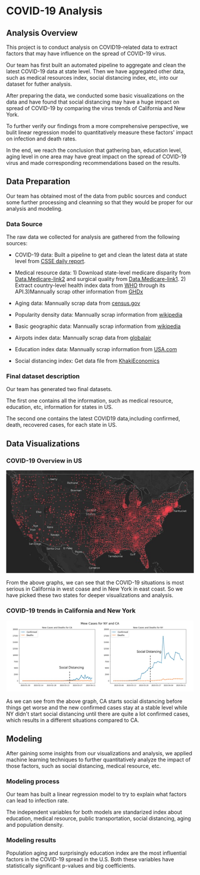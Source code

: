 # COVID-19 Analysis
## Analysis Overview
This project is to conduct analysis on COVID19-related data to extract factors that may have influence on the spread of COVID-19 virus.

Our team has first built an automated pipeline to aggregate and clean the latest COVID-19 data at state level.
Then we have aggregated other data, such as medical resources index, social distancing index, etc, into our dataset for futher analysis.

After preparing the data, we conducted some basic visualizations on the data and have found that social distancing may have a huge impact on spread of COVID-19 by comparing the virus trends of California and New York.

To further verify our findings from a more comprehensive perspective, we bulit linear regression model to quantitatively measure these factors' impact on infection and death rates.

In the end, we reach the conclusion that gathering ban, education level, aging level in one area may have great impact on the spread of COVID-19 virus and made corresponding recommendations based on the results.

## Data Preparation
Our team has obtained most of the data from public sources and conduct some further processing and cleanning so that they would be proper for our analysis and modeling.

### Data Source
The raw data we collected for analysis are gathered from the following sources:

* COVID-19 data: Built a pipeline to get and clean the latest data at state level from [CSSE daily report](https://github.com/CSSEGISandData/COVID-19/tree/master/csse_covid_19_data/csse_covid_19_daily_reports).

* Medical resource data: 1) Download state-level medicare disparity from [Data.Medicare-link2](https://data.cms.gov/mapping-medicare-disparities) and surgical quality from [Data.Medicare-link1](https://data.medicare.gov/Hospital-Compare/Ambulatory-Surgical-Center-Quality-Measures-State/axe7-s95e/data).  2) Extract country-level health index data from [WHO](https://www.who.int/data/gho) through its API.3)Mannually scrap other information from [GHDx](http://ghdx.healthdata.org/record/ihme-data/gbd-2016-healthcare-access-and-quality-index-1990-2016)

* Aging data: Mannually scrap data from [census.gov](https://data.census.gov/cedsci/profile?q=California&g=0400000US06&tid=ACSDP1Y2018.DP05)

* Popularity density data: Mannually scrap information from [wikipedia](https://simple.wikipedia.org/wiki/List_of_U.S._states_by_population_density)

* Basic geographic data: Mannually scrap information from [wikipedia](https://en.wikipedia.org/wiki/List_of_U.S._states_and_territories_by_area)

* Airpots index data: Mannually scrap data from [globalair](https://www.globalair.com/airport/state.aspx)

* Education index data: Mannually scrap information from [USA.com](http://www.usa.com/rank/us--average-education-index--state-rank.htm)
* Social distancing index: Get data file from [KhakiEconomics](https://github.com/khakieconomics/covid_data)
### Final dataset description
Our team has generated two final datasets.

The first one contains all the information, such as medical resource, education, etc, information for states in US.

The second one contains the latest COVID19 data,including confirmed, death, recovered cases, for each state in US.

## Data Visualizations
### COVID-19 Overview in US
![COVID-19 situations in US](https://github.com/Mandy-Gu/COVID-19-Analysis/blob/master/US_case_visualization.png?raw=true)

From the above graphs, we can see that the COVID-19 situations is most serious in California in west coase and in New York in east coast. So we have picked these two states for deeper visualizations and analysis.
### COVID-19 trends in California and New York
![COVID-19 trends in CA and NY](https://github.com/Mandy-Gu/COVID-19-Analysis/blob/master/COVID-19-trends-for-NY-and-CA.png?raw=true)

As we can see from the above graph, CA starts social distancing before things get worse and the new confirmed cases stay at a stable level while NY didn't start social distancing until there are quite a lot confirmed cases, which results in a different situations compared to CA.

## Modeling
After gaining some insights from our visualizations and analysis, we applied machine learning techniques to further quantitatively analyze the impact of those factors, such as social distancing, medical resource, etc.

### Modeling process
Our team has built a linear regression model to try to explain what factors can lead to infection rate.

The independent variables for both models are standarized index about education, medical resource, public transportation, social distancing, aging and population density.

### Modeling results
Population aging and surprisingly education index are the most influential factors in the COVID-19 spread in the U.S. Both these variables have statistically significant p-values and big coefficients.
